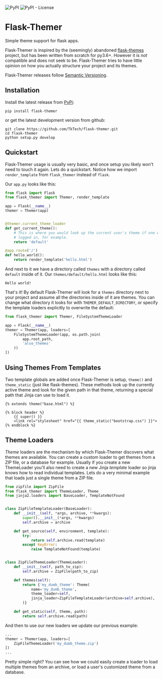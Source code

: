 ![PyPI](https://img.shields.io/pypi/v/flask-themer?style=flat-square)
![PyPI - License](https://img.shields.io/pypi/l/flask-themer?style=flat-square)


# Flask-Themer

Simple theme support for flask apps.

Flask-Themer is inspired by the (seemingly) abandoned [flask-themes][] project,
but has been written from scratch for py3.6+. However it is _not_ compatible
and does not seek to be. Flask-Themer tries to have little opinion on how you
actually structure your project and its themes.

Flask-Themer releases follow [Semantic Versioning][semver].

## Installation

Install the latest release from [PyPi][]:

```
pip install flask-themer
```

or get the latest development version from github:

```
git clone https://github.com/TkTech/flask-themer.git
cd flask-themer
python setup.py develop
```

## Quickstart


Flask-Themer usage is usually very basic, and once setup you likely won't need
to touch it again. Lets do a quickstart. Notice how we import `render_template`
from `flask_themer` instead of `flask`.


Our `app.py` looks like this:

```python
from flask import Flask
from flask_themer import Themer, render_template

app = Flask(__name__)
themer = Themer(app)


@themer.current_theme_loader
def get_current_theme():
    # This is where you would look up the current user's theme if one was
    # logged in, for example.
    return 'default'

@app.route('/')
def hello_world():
    return render_template('hello.html')
```

And next to it we have a directory called `themes` with a directory called
`default` inside of it. Our `themes/default/hello.html` looks like this:


```jinja2
Hello world!
```

That's it! By default Flask-Themer will look for a `themes` directory next to
your project and assume all the directories inside of it are themes. You can
change what directory it looks for with `THEMER_DEFAULT_DIRECTORY`, or specify
the template loaders explicitly to overwrite the default:

```python
from flask_themer import Themer, FileSystemThemeLoader

app = Flask(__name__)
themer = Themer(app, loaders=[
    FileSystemThemeLoader(app, os.path.join(
        app.root_path,
        'also_themes'
    ))
])
```

## Using Themes From Templates

Two template globals are added once Flask-Themer is setup, `theme()` and
`theme_static` (just like flask-themes). These methods look up the currently
active theme and look for the given path in that theme, returning a special
path that Jinja can use to load it.

```jinja2
{% extends theme("base.html") %}

{% block header %}
    {{ super() }}
    <link rel="stylesheet" href="{{ theme_static("bootstrap.css") }}">
{% endblock %}
```

## Theme Loaders

_Theme_ loaders are the mechanism by which Flask-Themer discovers what themes
are available. You can create a custom loader to get themes from a ZIP file, or
a database for example. Usually if you create a new ThemeLoader you'll also
need to create a new Jinja _template_ loader so jinja knows how to read
individual templates. Lets do a very minimal example that loads just a single
theme from a ZIP file.


```python
from zipfile import ZipFile
from flask_themer import ThemeLoader, Theme
from jinja2.loaders import BaseLoader, TemplateNotFound


class ZipFileTemplateLoader(BaseLoader):
    def __init__(self, *args, archive, **kwargs):
        super().__init__(*args, **kwargs)
        self.archive = archive

    def get_source(self, environment, template):
        try:
            return self.archive.read(template)
        except KeyError:
            raise TemplateNotFound(template)


class ZipFileThemeLoader(ThemeLoader):
    def __init__(self, path_to_zip):
        self.archive = ZipFile(path_to_zip)

    def themes(self):
        return {'my_dumb_theme': Theme(
            name='my_dumb_theme',
            theme_loader=self,
            jinja_loader=ZipFileTemplateLoader(archive=self.archive),
        )}

    def get_static(self, theme, path):
        return self.archive.read(path)
```

And then to use our new loaders we update our previous example:

```python
...
themer = Themer(app, loaders=[
    ZipFileThemeLoader('my_dumb_theme.zip')
])
...
```

Pretty simple right? You can see how we could easily create a loader to load
multiple themes from an archive, or load a user's customized theme from a
database.

[flask-themes]: https://github.com/maxcountryman/flask-themes
[pypi]: https://pypi.org/
[semver]: https://semver.org/
